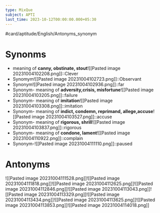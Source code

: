 ```yaml
---
type: MixQue
subject: APTI
last_time: 2023-10-12T00:00:00.000+05:30
---
```

#card/aptitude/English/Antonyms_synonym 
# Synonms
- meaning of **canny, obstinate, stout**![[Pasted image 20231004102208.png]]::Clever <!--SR:!2023-10-21,1,230-->
- Synomym![[Pasted image 20231004102723.png]]::Observant <!--SR:!2023-10-24,4,270-->
- Synonym![[Pasted image 20231004102936.png]]::far <!--SR:!2023-10-23,3,250-->
- Synonym- meaning of **adversity,crisis, misfortune**![[Pasted image 20231004103205.png]]::failure <!--SR:!2023-10-24,4,270-->
- Synonym- meaning of **imitation**![[Pasted image 20231004103308.png]]::imitation <!--SR:!2023-10-24,4,270-->
- Synonym- meaning of **indict, condemn, reprimand, allege,accuse**![[Pasted image 20231004103527.png]]::accuse <!--SR:!2023-10-21,1,230-->
- Synonym- meaning of **rigorous, shrill**![[Pasted image 20231004103837.png]]::rigorous <!--SR:!2023-10-21,1,232-->
- Synonym- meaning of **condone, lament**![[Pasted image 20231004110922.png]]::complain <!--SR:!2023-10-21,1,230-->
- Synonym-![[Pasted image 20231004111110.png]]::paused <!--SR:!2023-10-24,4,270-->

# Antonyms
![[Pasted image 20231004111528.png]]![[Pasted image 20231004111818.png]]![[Pasted image 20231004112625.png]]![[Pasted image 20231004112846.png]]![[Pasted image 20231004113043.png]]![[Pasted image 20231004113329.png]]![[Pasted image 20231004113434.png]]![[Pasted image 20231004113625.png]]![[Pasted image 20231004113853.png]]![[Pasted image 20231004114018.png]]